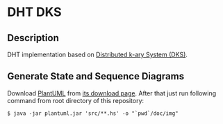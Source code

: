 # DHT DKS


## Description

DHT implementation based on [Distributed k-ary System (DKS)][].


## Generate State and Sequence Diagrams

Download [PlantUML][] from [its download page][PlantUML Download]. After that
just run following command from root directory of this repository:

    $ java -jar plantuml.jar 'src/**.hs' -o "`pwd`/doc/img"


[Distributed k-ary System (DKS)]:
  https://raw.githubusercontent.com/trskop/dht-dks/master/doc/Ghodsi%2CAli-Distributed_k-ary_System-Algorithms_for_Distributed_Hash_Tables-Ph.D._Dissertation-Royal_Institute_of_Technology-Stockholm-Oct.2006.pdf
  "Distributed k-ary System: Algorithms for Distributed Hash Tables, Ali Ghodsi. Ph.D. Dissertation, Royal Institute of Technology, Stockholm, Oct. 2006."

[PlantUML]:
  http://plantuml.net/
  "PlantUML: Open-source tool that uses simple textual descriptions to draw UML diagrams."

[PlantUML Download]:
  http://plantuml.net/download.html
  "Download PlantUML: Open-source tool that uses simple textual descriptions to draw UML diagrams."
